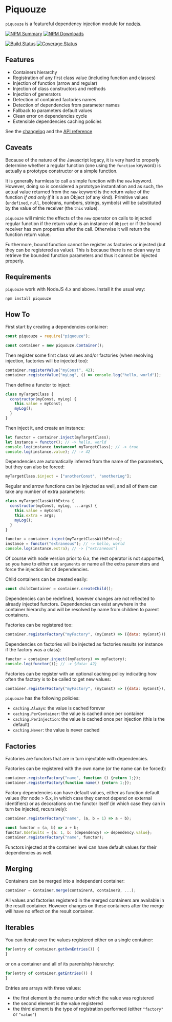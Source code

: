 # Piquouze

`piquouze` is a featureful dependency injection module for
[nodejs](https://nodejs.org).

[![NPM Summary](https://nodei.co/npm/piquouze.png)](https://www.npmjs.com/package/piquouze)
[![NPM Downloads](https://nodei.co/npm-dl/piquouze.png?months=1)](https://www.npmjs.com/package/piquouze)

[![Build Status](https://travis-ci.org/pinicarus/piquouze.svg?branch=master)](https://travis-ci.org/pinicarus/piquouze)
[![Coverage Status](https://coveralls.io/repos/github/pinicarus/piquouze/badge.svg?branch=master)](https://coveralls.io/github/pinicarus/piquouze?branch=master)

## Features

- Containers hierarchy
- Registration of any first class value (including function and classes)
- Injection of function (arrow and regular)
- Injection of class constructors and methods
- Injection of generators
- Detection of contained factories names
- Detection of dependencies from parameter names
- Fallback to parameters default values
- Clean error on dependencies cycle
- Extensible dependencies caching policies

See the [changelog](https://github.com/pinicarus/piquouze/blob/master/CHANGELOG.md) and the
[API reference](https://github.com/pinicarus/piquouze/blob/master/API.md)

## Caveats

Because of the nature of the Javascript legacy, it is very hard to properly
determine whether a regular function (one using the `function` keyword) is
actually a prototype constructor or a simple function.

It is generally harmless to call a simple function with the `new` keyword.
However, doing so is considered a prototype instantiation and as such, the
actual value returned from the `new` keyword is the return value of the
function *if and only if* it is a an Object (of any kind). Primitive values
(`undefined`, `null`, booleans, numbers, strings, symbols) will be substituted
by the value of the receiver (the `this` value).

`piquouze` will mimic the effects of the `new` operator on calls to injected
regular function if the return value is an instance of `Object` or if the bound
receiver has own properties after the call. Otherwise it will return the
function return value.

Furthermore, bound function cannot be register as factories or injected (but
they can be registered as value). This is because there is no clean way to
retrieve the bounded function parameters and thus it cannot be injected
properly.

## Requirements

`piquouze` work with NodeJS 4.x and above. Install it the usual way:

```
npm install piquouze
```

## How To

First start by creating a dependencies container:

```javascript
const piquouze = require("piquouze");

const container = new piquouze.Container();
```

Then register some first class values and/or factories (when resolving
injection, factories will be injected too):

```javascript
container.registerValue("myConst", 42);
container.registerValue("myLog", () => console.log("hello, world"));
```

Then define a functor to inject:

```javascript
class myTargetClass {
  constructor(myConst, myLog) {
    this.value = myConst;
    myLog();
  }
}
```

Then inject it, and create an instance:

```javascript
let functor = container.inject(myTargetClass);
let instance = functor(); // -> hello, world
console.log(instance instanceof myTargetClass); // -> true
console.log(instance.value); // -> 42
```

Dependencies are automatically inferred from the name of the parameters, but
they can also be forced:

```javascript
myTargetClass.$inject = ["anotherConst", "anotherLog"];
```

Regular and arrow functions can be injected as well, and all of them can take
any number of extra parameters:

```javascript
class myTargetClassWithExtra {
  constructor(myConst, myLog, ...args) {
    this.value = myConst;
    this.extra = args;
    myLog();
  }
}

functor = container.inject(myTargetClassWithExtra);
instance = functor("extraneous"); // -> hello, world
console.log(instance.extra); // -> ["extraneous"]     
```

Of course with node version prior to 6.x, the rest operator is not supported,
so you have to either use `arguments` or name all the extra parameters and
force the injection list of dependencies.

Child containers can be created easily:

```javascript
const childContainer = container.createChild();
```

Dependencies can be redefined, however changes are not reflected to already
injected functors. Dependencies can exist anywhere in the container hierarchy
and will be resolved by name from children to parent containers.

Factories can be registered too:

```javascript
container.registerFactory("myFactory", (myConst) => ({data: myConst}));
```

Dependencies on factories will be injected as factories results (or instance if
the factory was a class):

```javascript
functor = container.inject((myFactory) => myFactory);
console.log(functor()); // -> {data: 42}
```

Factories can be register with an optional caching policy indicating how often
the factory is to be called to get new values:

```javascript
container.registerFactory("myFactory", (myConst) => ({data: myConst}), new piquouze.caching.PerContainer());
```

`piquouze` has the following policies:

- `caching.Always`: the value is cached forever
- `caching.PerContainer`: the value is cached once per container
- `caching.PerInjection`: the value is cached once per injection (this is the default)
- `caching.Never`: the value is never cached

## Factories

Factories are functors that are in turn injectable with dependencies.

Factories can be registered with the own name (or the name can be forced):

```javascript
container.registerFactory("name", function () {return 1;});
container.registerFactory(function name() {return 1;});
```

Factory dependencies can have default values, either as function default values
(for node > 6.x, in which case they cannot depend on external identifiers) or
as decorations on the functor itself (in which case they can in turn be
injected, recursively):

```javascript
container.registerFactory("name", (a, b = 1) => a + b);

const functor = (a, b) => a + b;
functor.$defaults = {a: 1, b: (dependency) => dependency.value};
container.registerFactory("name", functor);
```

Functors injected at the container level can have default values for their
dependencies as well.

## Merging

Containers can be merged into a independent container:

```javascript
container = Container.merge(containerA, containerB, ...);
```

All values and factories registered in the merged containers are available in
the result container. However changes on these containers after the merge will
have no effect on the result container.

## Iterables

You can iterate over the values registered either on a single container:

```javascript
for(entry of container.getOwnEntries()) {
}
```

or on a container and all of its parentship hierarchy:

```javascript
for(entry of container.getEntries()) {
}
```

Entries are arrays with three values:
  - the first element is the name under which the value was registered
  - the second element is the value registered
  - the third element is the type of registration performed (either `"factory"`
    or `"value"`)
